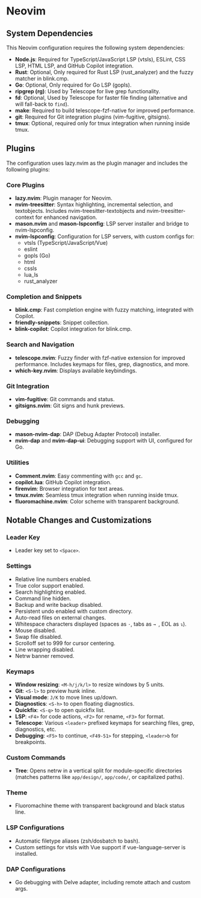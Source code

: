 # Neovim

## System Dependencies

This Neovim configuration requires the following system dependencies:

- **Node.js**: Required for TypeScript/JavaScript LSP (vtsls), ESLint, CSS LSP, HTML LSP, and GitHub Copilot integration.
- **Rust**: Optional, Only required for Rust LSP (rust_analyzer) and the fuzzy matcher in blink.cmp.
- **Go**: Optional, Only required for Go LSP (gopls).
- **ripgrep (rg)**: Used by Telescope for live grep functionality.
- **fd**: Optional, Used by Telescope for faster file finding (alternative and will fall-back to `find`).
- **make**: Required to build telescope-fzf-native for improved performance.
- **git**: Required for Git integration plugins (vim-fugitive, gitsigns).
- **tmux**: Optional, required only for tmux integration when running inside tmux.

## Plugins

The configuration uses lazy.nvim as the plugin manager and includes the following plugins:

### Core Plugins
- **lazy.nvim**: Plugin manager for Neovim.
- **nvim-treesitter**: Syntax highlighting, incremental selection, and textobjects. Includes nvim-treesitter-textobjects and nvim-treesitter-context for enhanced navigation.
- **mason.nvim** and **mason-lspconfig**: LSP server installer and bridge to nvim-lspconfig.
- **nvim-lspconfig**: Configuration for LSP servers, with custom configs for:
  - vtsls (TypeScript/JavaScript/Vue)
  - eslint
  - gopls (Go)
  - html
  - cssls
  - lua_ls
  - rust_analyzer

### Completion and Snippets
- **blink.cmp**: Fast completion engine with fuzzy matching, integrated with Copilot.
- **friendly-snippets**: Snippet collection.
- **blink-copilot**: Copilot integration for blink.cmp.

### Search and Navigation
- **telescope.nvim**: Fuzzy finder with fzf-native extension for improved performance. Includes keymaps for files, grep, diagnostics, and more.
- **which-key.nvim**: Displays available keybindings.

### Git Integration
- **vim-fugitive**: Git commands and status.
- **gitsigns.nvim**: Git signs and hunk previews.

### Debugging
- **mason-nvim-dap**: DAP (Debug Adapter Protocol) installer.
- **nvim-dap** and **nvim-dap-ui**: Debugging support with UI, configured for Go.

### Utilities
- **Comment.nvim**: Easy commenting with `gcc` and `gc`.
- **copilot.lua**: GitHub Copilot integration.
- **firenvim**: Browser integration for text areas.
- **tmux.nvim**: Seamless tmux integration when running inside tmux.
- **fluoromachine.nvim**: Color scheme with transparent background.

## Notable Changes and Customizations

### Leader Key
- Leader key set to `<Space>`.

### Settings
- Relative line numbers enabled.
- True color support enabled.
- Search highlighting enabled.
- Command line hidden.
- Backup and write backup disabled.
- Persistent undo enabled with custom directory.
- Auto-read files on external changes.
- Whitespace characters displayed (spaces as `·`, tabs as `→ `, EOL as `↴`).
- Mouse disabled.
- Swap file disabled.
- Scrolloff set to 999 for cursor centering.
- Line wrapping disabled.
- Netrw banner removed.

### Keymaps
- **Window resizing**: `<M-h/j/k/l>` to resize windows by 5 units.
- **Git**: `<S-l>` to preview hunk inline.
- **Visual mode**: `J/K` to move lines up/down.
- **Diagnostics**: `<S-h>` to open floating diagnostics.
- **Quickfix**: `<S-q>` to open quickfix list.
- **LSP**: `<F4>` for code actions, `<F2>` for rename, `<F3>` for format.
- **Telescope**: Various `<leader>` prefixed keymaps for searching files, grep, diagnostics, etc.
- **Debugging**: `<F5>` to continue, `<F49-51>` for stepping, `<leader>b` for breakpoints.

### Custom Commands
- **Tree**: Opens netrw in a vertical split for module-specific directories (matches patterns like `app/design/`, `app/code/`, or capitalized paths).

### Theme
- Fluoromachine theme with transparent background and black status line.

### LSP Configurations
- Automatic filetype aliases (zsh/dosbatch to bash).
- Custom settings for vtsls with Vue support if vue-language-server is installed.

### DAP Configurations
- Go debugging with Delve adapter, including remote attach and custom args.

